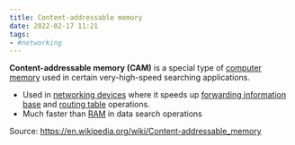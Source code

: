 ```yaml
---
title: Content-addressable memory
date: 2022-02-17 11:21
tags:
- #networking
---
```


**Content-addressable memory (CAM)** is a special type of [computer memory](20220217112213-computer-memory.md)
used in certain very-high-speed searching applications. 

* Used in [networking devices](20220217112325-networking-device.md) where it
  speeds up [forwarding information base](20220217112444-forwarding-information-base.md)
  and [routing table](2020-11-05--13-33-55Z--routing_tables.md) operations.
* Much faster than [RAM](20220216081431-random-access-memory.md) in data search
  operations

Source: https://en.wikipedia.org/wiki/Content-addressable_memory
